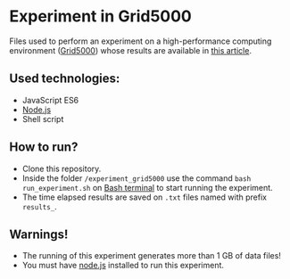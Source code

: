 # Experiment in Grid5000

Files used to perform an experiment on a high-performance computing environment ([Grid5000](https://www.grid5000.fr/)) whose results are available in [this article](https://doi.org/10.5753/wscad.2020.14072).

## Used technologies:
- JavaScript ES6
- [Node.js](https://nodejs.org/)
- Shell script

## How to run?
- Clone this repository.
- Inside the folder `/experiment_grid5000` use the command `bash run_experiment.sh` on [Bash terminal](https://www.gnu.org/savannah-checkouts/gnu/bash/manual/bash.html#Shell-Scripts) to start running the experiment.
- The time elapsed results are saved on `.txt` files named with prefix `results_`.

## Warnings!
- The running of this experiment generates more than 1 GB of data files!
- You must have [node.js](https://nodejs.org/) installed to run this experiment.
